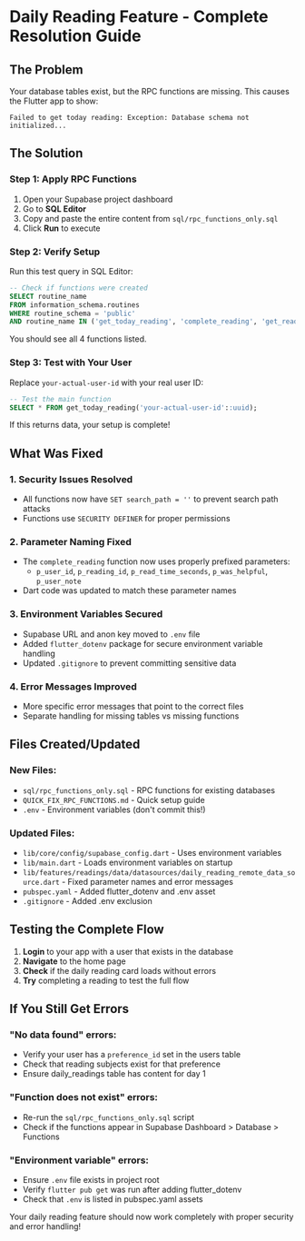 # Daily Reading Feature - Complete Resolution Guide

## The Problem
Your database tables exist, but the RPC functions are missing. This causes the Flutter app to show:
```
Failed to get today reading: Exception: Database schema not initialized...
```

## The Solution

### Step 1: Apply RPC Functions
1. Open your Supabase project dashboard
2. Go to **SQL Editor**
3. Copy and paste the entire content from `sql/rpc_functions_only.sql`
4. Click **Run** to execute

### Step 2: Verify Setup
Run this test query in SQL Editor:
```sql
-- Check if functions were created
SELECT routine_name 
FROM information_schema.routines 
WHERE routine_schema = 'public' 
AND routine_name IN ('get_today_reading', 'complete_reading', 'get_reading_subjects', 'get_user_progress');
```

You should see all 4 functions listed.

### Step 3: Test with Your User
Replace `your-actual-user-id` with your real user ID:
```sql
-- Test the main function
SELECT * FROM get_today_reading('your-actual-user-id'::uuid);
```

If this returns data, your setup is complete!

## What Was Fixed

### 1. Security Issues Resolved
- All functions now have `SET search_path = ''` to prevent search path attacks
- Functions use `SECURITY DEFINER` for proper permissions

### 2. Parameter Naming Fixed
- The `complete_reading` function now uses properly prefixed parameters:
  - `p_user_id`, `p_reading_id`, `p_read_time_seconds`, `p_was_helpful`, `p_user_note`
- Dart code was updated to match these parameter names

### 3. Environment Variables Secured
- Supabase URL and anon key moved to `.env` file
- Added `flutter_dotenv` package for secure environment variable handling
- Updated `.gitignore` to prevent committing sensitive data

### 4. Error Messages Improved
- More specific error messages that point to the correct files
- Separate handling for missing tables vs missing functions

## Files Created/Updated

### New Files:
- `sql/rpc_functions_only.sql` - RPC functions for existing databases
- `QUICK_FIX_RPC_FUNCTIONS.md` - Quick setup guide
- `.env` - Environment variables (don't commit this!)

### Updated Files:
- `lib/core/config/supabase_config.dart` - Uses environment variables
- `lib/main.dart` - Loads environment variables on startup
- `lib/features/readings/data/datasources/daily_reading_remote_data_source.dart` - Fixed parameter names and error messages
- `pubspec.yaml` - Added flutter_dotenv and .env asset
- `.gitignore` - Added .env exclusion

## Testing the Complete Flow

1. **Login** to your app with a user that exists in the database
2. **Navigate** to the home page
3. **Check** if the daily reading card loads without errors
4. **Try** completing a reading to test the full flow

## If You Still Get Errors

### "No data found" errors:
- Verify your user has a `preference_id` set in the users table
- Check that reading subjects exist for that preference
- Ensure daily_readings table has content for day 1

### "Function does not exist" errors:
- Re-run the `sql/rpc_functions_only.sql` script
- Check if the functions appear in Supabase Dashboard > Database > Functions

### "Environment variable" errors:
- Ensure `.env` file exists in project root
- Verify `flutter pub get` was run after adding flutter_dotenv
- Check that `.env` is listed in pubspec.yaml assets

Your daily reading feature should now work completely with proper security and error handling!
